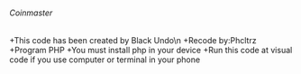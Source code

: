 ###### Coinmaster 
+This code has been created by Black Undo\n
+Recode by:Phcltrz
+Program PHP
+You must install php in your device
+Run this code at visual code if you use computer or terminal in your phone

